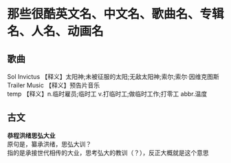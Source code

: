 # 那些很酷英文名、中文名、歌曲名、专辑名、人名、动画名

## 歌曲
Sol Invictus    【释义】太阳神;未被征服的太阳;无敌太阳神;索尔;索尔·因维克图斯  
Trailer Music   【释义】预告片音乐  
temp            【释义】n.临时雇员;临时工 v.打临时工;做临时工作;打零工 abbr.温度

## 古文
**恭程洪绪思弘大业**   
原句是，纂承洪绪，思弘大训？  
指的是承接世代相传的大业，思考弘大的教训（？），反正大概就是这个意思

